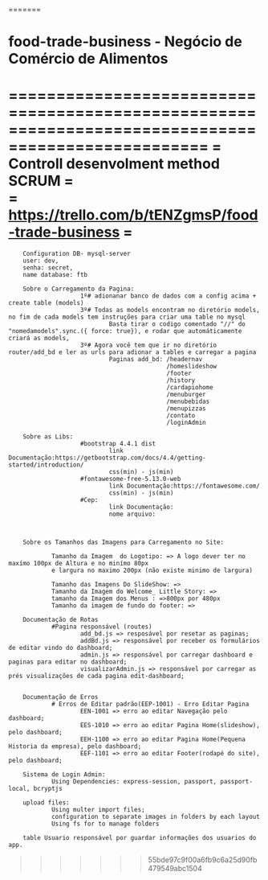 
=======
# food-trade-business - Negócio de Comércio  de Alimentos


===================================================================================================
=        Controll desenvolment method SCRUM                                                       =              
=       https://trello.com/b/tENZgmsP/food-trade-business                                         =
 ================================================================================================== 

        Configuration DB- mysql-server
        user: dev,
        senha: secret,
        name database: ftb
        
        Sobre o Carregamento da Pagina: 
                        1º# adionanar banco de dados com a config acima + create table (models)
                        3º# Todas as models encontram no diretório models, no fim de cada models tem instruções para criar uma table no mysql
                                Basta tirar o codigo comentado "//" do "nomedamodels".sync.({ force: true}), e rodar que automáticamente criará as models,
                        3º# Agora você tem que ir no diretório router/add_bd e ler as urls para adionar a tables e carregar a pagina
                                Paginas add_bd: /headernav
                                                /homeslideshow
                                                /footer
                                                /history
                                                /cardapiohome
                                                /menuburger
                                                /menubebidas
                                                /menupizzas
                                                /contato
                                                /loginAdmin
        
        Sobre as Libs: 
                        #bootstrap 4.4.1 dist
                                link Documentação:https://getbootstrap.com/docs/4.4/getting-started/introduction/
                                css(min) - js(min)
                        #fontawesome-free-5.13.0-web
                                link Documentação:https://fontawesome.com/
                                css(min) - js(min)
                        #Cep:
                                link Documentação:
                                nome arquivo: 



        Sobre os Tamanhos das Imagens para Carregamento no Site:

                Tamanho da Imagem  do Logotipo: => A logo dever ter no maxímo 100px de Altura e no minímo 80px
                e largura no maximo 200px (não existe minimo de largura) 
        
                Tamanho das Imagens Do SlideShow: =>
                Tamanho da Imagem do Welcome_ Little Story: =>
                tamanho da Imagem dos Menus : =>800px por 480px 
                Tamanho da imagem de fundo do footer: =>
        
        Documentação de Rotas 
                #Pagina responsável (routes)
                        add_bd.js => resposável por resetar as paginas;
                        addBd.js => responsável por receber os formulários de editar vindo do dashboard;
                        admin.js => responsável por carregar dashboard e paginas para editar no dashboard;
                        visualizarAdmin.js => responsável por carregar as prés visualizações de cada pagina edit-dashboard;
                        
                        
        Documentação de Erros
                # Erros de Editar padrão(EEP-1001) - Erro Editar Pagina
                        EEN-1001 => erro ao editar Navegação pelo dashboard;
                        EES-1010 => erro ao editar Pagina Home(slideshow), pelo dashboard;
                        EEH-1100 => erro ao editar Pagina Home(Pequena Historia da empresa), pelo dashboard;
                        EEF-1101 => erro ao editar Footer(rodapé do site), pelo dashboard;
                        
        Sistema de Login Admin: 
                Using Dependencies: express-session, passport, passport-local, bcryptjs

        upload files:
                Using multer import files;
                configuration to separate images in folders by each layout
                Using fs for to manage folders

        table Usuario responsável por guardar informações dos usuarios do app.


>>>>>>> 55bde97c9f00a6fb9c6a25d90fb479549abc1504
